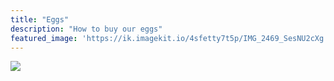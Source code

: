```yaml
---
title: "Eggs"
description: "How to buy our eggs"
featured_image: 'https://ik.imagekit.io/4sfetty7t5p/IMG_2469_SesNU2cXg.JPG?tr=w-1200,h-675,fo-auto'
---
```

![](https://ik.imagekit.io/4sfetty7t5p/IMG_2462_ps3Wh5o4f.jpg)


